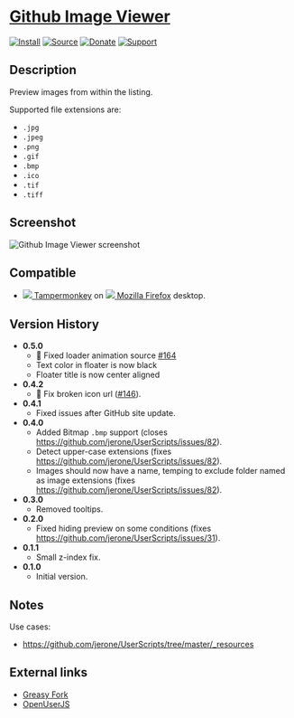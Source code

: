 # [Github Image Viewer](https://github.com/jerone/UserScripts/tree/master/Github_Image_Viewer)

[![Install](https://raw.github.com/jerone/UserScripts/master/_resources/Install-button.png)](https://github.com/jerone/UserScripts/raw/master/Github_Image_Viewer/Github_Image_Viewer.user.js)
[![Source](https://raw.github.com/jerone/UserScripts/master/_resources/Source-button.png)](https://github.com/jerone/UserScripts/blob/master/Github_Image_Viewer/Github_Image_Viewer.user.js)
[![Donate](https://raw.github.com/jerone/UserScripts/master/_resources/Donate-button.png)](https://www.paypal.com/cgi-bin/webscr?cmd=_s-xclick&hosted_button_id=VCYMHWQ7ZMBKW)
[![Support](https://raw.github.com/jerone/UserScripts/master/_resources/Support-button.png)](https://github.com/jerone/UserScripts/issues)

## Description

Preview images from within the listing.

Supported file extensions are:

-   `.jpg`
-   `.jpeg`
-   `.png`
-   `.gif`
-   `.bmp`
-   `.ico`
-   `.tif`
-   `.tiff`

## Screenshot

![Github Image Viewer screenshot](https://github.com/jerone/UserScripts/raw/master/Github_Image_Viewer/screenshot.jpg)

## Compatible

-   [![](https://raw.github.com/jerone/UserScripts/master/_resources/Tampermonkey.png) Tampermonkey](https://addons.mozilla.org/firefox/addon/tampermonkey/) on [![](https://raw.github.com/jerone/UserScripts/master/_resources/Firefox.png) Mozilla Firefox](http://www.mozilla.org/en-US/firefox/fx/#desktop) desktop.

## Version History

-   **0.5.0**
    -   :bug: Fixed loader animation source [#164](https://github.com/jerone/UserScripts/pull/164)
    -   Text color in floater is now black
    -   Floater title is now center aligned
-   **0.4.2**
    -   🐛 Fix broken icon url ([#146](https://github.com/jerone/UserScripts/pull/146)).
-   **0.4.1**
    -   Fixed issues after GitHub site update.
-   **0.4.0**
    -   Added Bitmap `.bmp` support (closes https://github.com/jerone/UserScripts/issues/82).
    -   Detect upper-case extensions (fixes https://github.com/jerone/UserScripts/issues/82).
    -   Images should now have a name, temping to exclude folder named as image extensions (fixes https://github.com/jerone/UserScripts/issues/82).
-   **0.3.0**
    -   Removed tooltips.
-   **0.2.0**
    -   Fixed hiding preview on some conditions (fixes https://github.com/jerone/UserScripts/issues/31).
-   **0.1.1**
    -   Small z-index fix.
-   **0.1.0**
    -   Initial version.

## Notes

Use cases:

-   https://github.com/jerone/UserScripts/tree/master/_resources

## External links

-   [Greasy Fork](https://greasyfork.org/scripts/6262-github-image-viewer)
-   [OpenUserJS](https://openuserjs.org/scripts/jerone/Github_Image_Viewer)
